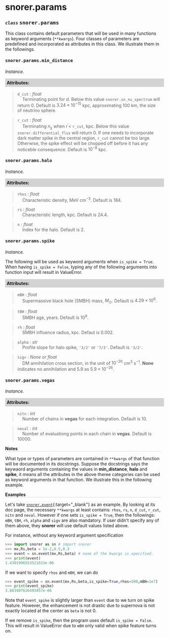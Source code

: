 <script>
window.MathJax = {
  tex: {
    tags: "ams"  // Auto-numbering, AMS based
  }
};
</script>
<style>
.mono {
    font-family: monospace;
}
</style>


# snorer.params


### *`class`* <span class="mono">snorer.params</span>

This class contains default parameters that will be used in many functions as keyword arguments (`**kwargs`).
Four classes of parameters are predefined and incorporated as attributes in this class. We illustrate them in the followings.



####  <span class="mono">snorer.params.min_distance</span>

*Instance.*

**<div style="background-color: lightgrey; padding: 5px; width: 100%;">Attributes:</div>**

> `d_cut` : *float* <br>&nbsp;&nbsp;&nbsp;&nbsp;Terminating point for $d$. Below this value `snorer.sn_nu_spectrum` will return 0. Default is $3.24\times 10^{-15}$ kpc, approximating 100 km, the size of neutrino sphere. 

> `r_cut` : *float* <br>&nbsp;&nbsp;&nbsp;&nbsp;Terminating $n_\chi$ when $r^\prime <$ `r_cut`, kpc. Below this value `snorer.differential_flux` will return 0. If one needs to incorporate dark matter spike in the central region, `r_cut` cannot be too large. Otherwise, the spike effect will be chopped off before it has any noticeble consequence. Default is $10^{-8}$ kpc.


####  <span class="mono">snorer.params.halo</span>
*Instance.*

**<div style="background-color: lightgrey; padding: 5px; width: 100%;">Attributes:</div>**

> `rhos` : *float* <br>&nbsp;&nbsp;&nbsp;&nbsp;Characteristic density, MeV cm<sup>−3</sup>. Default is 184.

> `rs` : *float* <br>&nbsp;&nbsp;&nbsp;&nbsp;Characteristic length, kpc. Default is 24.4.

> `n` : *float* <br>&nbsp;&nbsp;&nbsp;&nbsp;Index for the halo. Default is 2.
 
#### <span class="mono">snorer.params.spike</span>

*Instance.*

The following will be used as keyword arguments when `is_spike = True`. When having `is_spike = False`, typing any of the following arguments into function input will result in ValueError.

**<div style="background-color: lightgrey; padding: 5px; width: 100%;">Attributes:</div>**

> `mBH` : *float* <br>&nbsp;&nbsp;&nbsp;&nbsp;Supermassive black hole (SMBH) mass, $M_\odot$. Default is $4.29\times 10^6$.

> `tBH` : *float* <br>&nbsp;&nbsp;&nbsp;&nbsp;SMBH age, years. Default is $10^9$.

> `rh` : *float* <br>&nbsp;&nbsp;&nbsp;&nbsp;SMBH influence radius, kpc. Defaut is 0.002.

> `alpha` : *str* <br>&nbsp;&nbsp;&nbsp;&nbsp;Profile slope for halo spike, `'3/2'` or `'7/3'`. Default is `'3/2'`.

> `sigv` : *None or float* <br>&nbsp;&nbsp;&nbsp;&nbsp;DM annihilation cross section, in the unit of $10^{-26}$ cm<sup>3</sup> s<sup>−1</sup>. **None** indicates no annihilation and 5.9 as $5.9\times 10^{-26}$.

####  <span class="mono">snorer.params.vegas</span>

*Instance.*
**<div style="background-color: lightgrey; padding: 5px; width: 100%;">Attributes:</div>**

> `nitn` : *int* <br>&nbsp;&nbsp;&nbsp;&nbsp;Number of chains in **vegas** for each integration. Default is 10.

> `neval` : *int* <br>&nbsp;&nbsp;&nbsp;&nbsp;Number of evaluationg points in each chain in **vegas**. Default is 10000.


**<div style="border-bottom: 1px solid lightgray; width: 100%;">Notes</div>**

What type or types of parameters are contained in `**kwargs`
of that function will be documented in its docstrings.
Suppose the docstrings says the keywaord arguments containing the values in **min_distance**, **halo** and **spike**, it means all the attributes in the above theree categories can be used as keyword arguments in that function.
We illustrate this in the following example.


**<div style="border-bottom: 1px solid lightgray; width: 100%;">Examples</div>**


Let's take [`snorer.event`](../main/event.md){:target="_blank"} as an example. By looking at its doc page, the necessary `**kwargs` at least contains: `rhos`, `rs`, `n`, `d_cut`, `r_cut`, `nitn` and `neval`. However if one sets `is_spike = True`, then the followings: `mBH`, `tBH`, `rh`, `alpha` and `sigv` are also mandatory. If user didn't specify any of them above, they **snorer** will use default values listed above.

For instance, without any keyword argument specification

```python
>>> import snorer as sn # import snorer
>>> mx,Rs,beta = 1e-2,8.5,0.3
>>> event = sn.event(mx,Rs,beta) # none of the kwargs is specified.
>>> print(event)
1.4301996553521633e-06
```

If we want to specify `rhos` and `mBH`, we can do
```python
>>> event_spike = sn.event(mx,Rs,beta,is_spike=True,rhos=500,mBH=1e7) 
>>> print(event_spike)
3.883407626493457e-06
```

Note that `event_spike` is slightly larger than `event` due to we turn on spike feature. However, the enhancement is not drastic due to supernova is not exactly located at the center as `beta` is not 0. 

If we remove `is_spike`, then the program uses default `is_spike = False`.
This will result in ValueError due to `mBH` only valid when spike feature turns on.